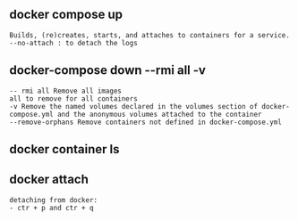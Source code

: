 ## docker compose up
```
Builds, (re)creates, starts, and attaches to containers for a service.
--no-attach : to detach the logs
```

## docker-compose down --rmi all -v
```
-- rmi all Remove all images
all to remove for all containers
-v Remove the named volumes declared in the volumes section of docker-compose.yml and the anonymous volumes attached to the container
--remove-orphans Remove containers not defined in docker-compose.yml
```


## docker container ls

## docker attach <container id>
```
detaching from docker:
- ctr + p and ctr + q
```
